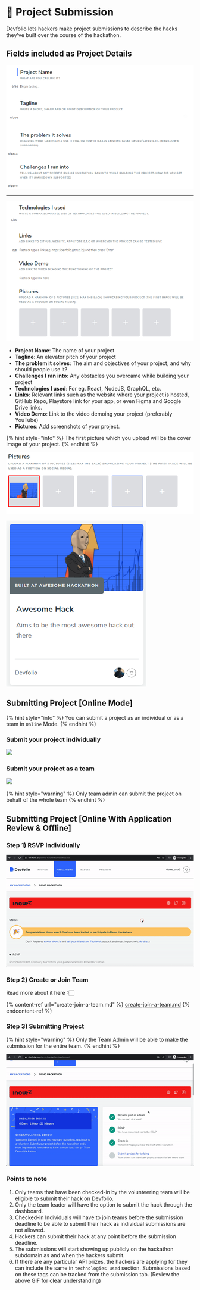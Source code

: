 # 📝 Project Submission

Devfolio lets hackers make project submissions to describe the hacks they've built over the course of the hackathon.

## Fields included as Project Details

![](<../../.gitbook/assets/image (127).png>)

****

![](<../../.gitbook/assets/image (128).png>)

* **Project Name**: The name of your project
* **Tagline**: An elevator pitch of your project
* **The problem it solves**: The aim and objectives of your project, and why should people use it?
* **Challenges I ran into**: Any obstacles you overcame while building your project
* **Technologies I used**: For eg. React, NodeJS, GraphQL, etc.
* **Links**: Relevant links such as the website where your project is hosted, GitHub Repo, Playstore link for your app, or even Figma and Google Drive links.
* **Video Demo**: Link to the video demoing your project (preferably YouTube)
* **Pictures**: Add screenshots of your project.

{% hint style="info" %}
The first picture which you upload will be the cover image of your project.
{% endhint %}

![](<../../.gitbook/assets/image (130).png>)

![Your project's card](<../../.gitbook/assets/image (131).png>)

## Submitting Project \[Online Mode]

{% hint style="info" %}
You can submit a project as an individual or as a team in `Online` Mode.
{% endhint %}

### **Submit your project individually**

![](../../.gitbook/assets/20210202\_103459634-2.gif)

### **Submit your project as a team**

![](../../.gitbook/assets/20210202\_112248526-2.gif)

{% hint style="warning" %}
Only team admin can submit the project on behalf of the whole team
{% endhint %}

## Submitting Project \[Online With Application Review & Offline]



### **Step 1) RSVP Individually**

![](../../.gitbook/assets/RSVP.gif)

### **Step 2) Create or Join Team**

Read more about it here 👇🏻

{% content-ref url="create-join-a-team.md" %}
[create-join-a-team.md](create-join-a-team.md)
{% endcontent-ref %}



### **Step 3) Submitting Project**

{% hint style="warning" %}
Only the Team Admin will be able to make the submission for the entire team.
{% endhint %}

![](../../.gitbook/assets/submit.gif)

### Points to note

1. Only teams that have been checked-in by the volunteering team will be eligible to submit their hack on Devfolio.
2. Only the team leader will have the option to submit the hack through the dashboard.
3. Checked-in Individuals will have to join teams before the submission deadline to be able to submit their hack as individual submissions are not allowed.
4. Hackers can submit their hack at any point before the submission deadline.
5. The submissions will start showing up publicly on the hackathon subdomain as and when the hackers submit.
6. If there are any particular API prizes, the hackers are applying for they can include the same in `technologies used` section. Submissions based on these tags can be tracked from the submission tab. (Review the above GIF for clear understanding)

